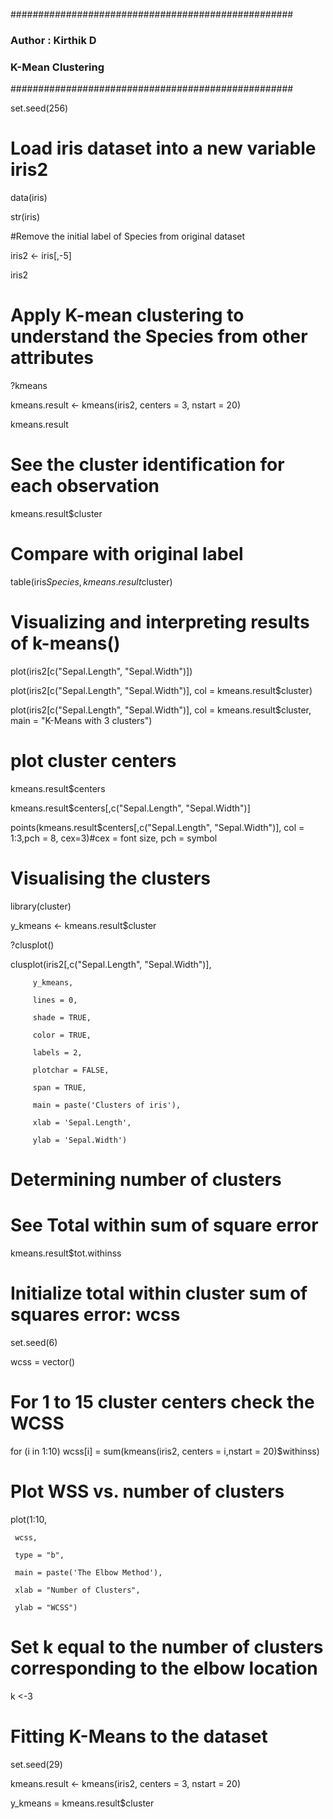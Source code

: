 

###################################################
### Author : Kirthik D
### K-Mean Clustering

###################################################

set.seed(256)

# Load iris dataset into a new variable iris2

data(iris)

str(iris)

#Remove the initial label of Species from original dataset

iris2 <- iris[,-5]

iris2

# Apply K-mean clustering to understand the Species from other attributes

?kmeans

kmeans.result <- kmeans(iris2, centers = 3, nstart = 20)

kmeans.result

# See the cluster identification for each observation

kmeans.result$cluster

# Compare with original label

table(iris$Species, kmeans.result$cluster)

# Visualizing and interpreting results of k-means()

plot(iris2[c("Sepal.Length", "Sepal.Width")])

plot(iris2[c("Sepal.Length", "Sepal.Width")], col = kmeans.result$cluster)

plot(iris2[c("Sepal.Length", "Sepal.Width")], col = kmeans.result$cluster, main = "K-Means with 3 clusters")

# plot cluster centers

kmeans.result$centers

kmeans.result$centers[,c("Sepal.Length", "Sepal.Width")]

points(kmeans.result$centers[,c("Sepal.Length", "Sepal.Width")], col = 1:3,pch = 8, cex=3)#cex = font size, pch = symbol

# Visualising the clusters

library(cluster)

y_kmeans <- kmeans.result$cluster

?clusplot()

clusplot(iris2[,c("Sepal.Length", "Sepal.Width")],

         y_kmeans,

         lines = 0,

         shade = TRUE,

         color = TRUE,

         labels = 2,

         plotchar = FALSE,

         span = TRUE,

         main = paste('Clusters of iris'),

         xlab = 'Sepal.Length',

         ylab = 'Sepal.Width')

         

# Determining number of clusters

# See Total within sum of square error

kmeans.result$tot.withinss

# Initialize total within cluster sum of squares error: wcss

set.seed(6)

wcss = vector()

# For 1 to 15 cluster centers check the WCSS

for (i in 1:10) wcss[i] = sum(kmeans(iris2, centers = i,nstart = 20)$withinss)

# Plot WSS vs. number of clusters

plot(1:10, 

     wcss, 

     type = "b", 

     main = paste('The Elbow Method'),

     xlab = "Number of Clusters", 

     ylab = "WCSS")

# Set k equal to the number of clusters corresponding to the elbow location

k <-3

# Fitting K-Means to the dataset

set.seed(29)

kmeans.result <- kmeans(iris2, centers = 3, nstart = 20)

y_kmeans = kmeans.result$cluster
